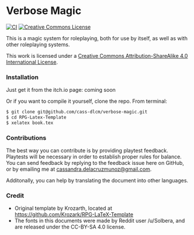 # Verbose Magic

[![CI](https://github.com/cass-dlcm/verbose-magic/actions/workflows/build.yml/badge.svg)](https://github.com/cass-dlcm/verbose-magic/actions/workflows/build.yml)
<a rel="license" href="http://creativecommons.org/licenses/by-sa/4.0/"><img alt="Creative Commons License" style="border-width:0" src="https://i.creativecommons.org/l/by-sa/4.0/88x31.png" /></a>

This is a magic system for roleplaying, both for use by itself, as well as with other roleplaying systems.

This work is licensed under a <a rel="license" href="http://creativecommons.org/licenses/by-sa/4.0/">Creative Commons Attribution-ShareAlike 4.0 International License</a>.

### Installation

Just get it from the itch.io page: coming soon

Or if you want to compile it yourself, clone the repo. From terminal:

```sh
$ git clone git@github.com/cass-dlcm/verbose-magic.git
$ cd RPG-Latex-Template
$ xelatex book.tex
```

### Contributions

The best way you can contribute is by providing playtest feedback.
Playtests will be necessary in order to establish proper rules for balance.
You can send feedback by replying to the feedback issue here on GitHub, or by emailing me at cassandra.delacruzmunoz@gmail.com.

Additonally, you can help by translating the document into other languages.


### Credit

 - Original template by Krozarth, located at https://github.com/Krozark/RPG-LaTeX-Template
 - The fonts in this documents were made by Reddit user /u/Solbera, and are released under the CC-BY-SA 4.0 license.
 
